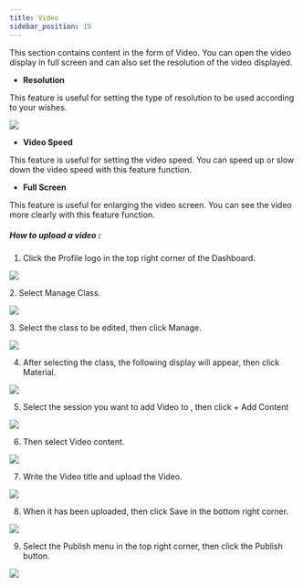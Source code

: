 ```yaml
---
title: Video
sidebar_position: 19
---
```

This section contains content in the form of Video. You can open the video display in full screen and can also set the resolution of the video displayed.

* **Resolution**

This feature is useful for setting the type of resolution to be used according to your wishes.

![](/img/Enterprise-LMS-Video_1.2.png)

* **Video Speed**

This feature is useful for setting the video speed. You can speed up or slow down the video speed with this feature function.

* **Full Screen**

This feature is useful for enlarging the video screen. You can see the video more clearly with this feature function.

##### **How to upload a video :**

1. Click the Profile logo in the top right corner of the Dashboard.

![](/img/degree-lecture-manage-class.jpg)

2. Select Manage Class.

![](/img/degree-lecture-manage-class-2.jpg)

3. Select the class to be edited, then click Manage.

![](/img/degree-lecture-manage-class-3.jpg)

4. After selecting the class, the following display will appear, then click Material.

![](/img/degree-lecture-manage-class-4.jpg)

5. Select the session you want to add Video to , then click + Add Content

![](/img/articlee-5.jpg)

6. Then select Video content.

![](/img/degree-lecture-video-2.jpg)

7. Write the Video title and upload the Video.

![](/img/degree-lecture-video-3.jpg)

8. When it has been uploaded, then click Save in the bottom right corner.

![](/img/degree-lecture-video-4.jpg)

9. Select the Publish menu in the top right corner, then click the Publish button.

![](/img/degree-lecture-publish.jpg)
